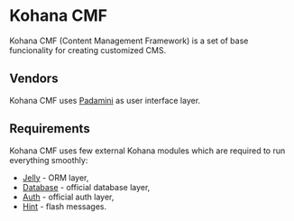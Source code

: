 # Kohana CMF

Kohana CMF (Content Management Framework) is a set of base funcionality for creating customized CMS.

## Vendors

Kohana CMF uses [Padamini](http://github.com/lamberski/padamini/) as user interface layer.

## Requirements

Kohana CMF uses few external Kohana modules which are required to run everything smoothly:

* [Jelly](http://github.com/creatoro/jelly) - ORM layer,
* [Database](http://github.com/kohana/database) - official database layer,
* [Auth](http://github.com/kohana/auth) - official auth layer,
* [Hint](https://github.com/goyote/hint) - flash messages.